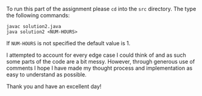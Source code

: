 To run this part of the assignment please `cd` into the `src` directory. The type the following commands:
```
javac solution2.java
java solution2 <NUM-HOURS>
```
If `NUM-HOURS` is not specified the default value is 1.

I attempted to account for every edge case I could think of and as such some parts of the code are a bit messy. However, through generous use of comments I hope I have made my thought process and implementation as easy to understand as possible.

Thank you and have an excellent day!